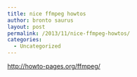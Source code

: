 ```yaml
---
title: nice ffmpeg howtos
author: bronto saurus
layout: post
permalink: /2013/11/nice-ffmpeg-howtos/
categories:
  - Uncategorized
---
```

<http://howto-pages.org/ffmpeg/>